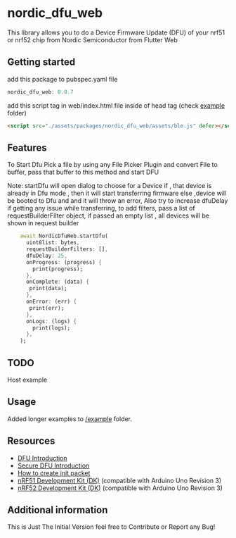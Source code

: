 # nordic_dfu_web

This library allows you to do a Device Firmware Update (DFU) of your nrf51 or nrf52 chip from Nordic Semiconductor from Flutter Web

## Getting started

add this package to pubspec.yaml file

```dart
nordic_dfu_web: 0.0.7
```

add this script tag in web/index.html file inside of head tag (check [example](https://github.com/rohitsangwan01/nordic_dfu_web/blob/main/example/web/index.html#L35) folder)

```html
<script src="./assets/packages/nordic_dfu_web/assets/ble.js" defer></script>
```

## Features

To Start Dfu Pick a file by using any File Picker Plugin and convert File to buffer,
pass that buffer to this method and start DFU

Note: startDfu will open dialog to choose for a Device
if , that device is already in Dfu mode , then it will start transferring firmware
else ,device will be booted to Dfu and and it will throw an error,
Also try to increase dfuDelay if getting any issue while transferring, 
to add filters, pass a list of requestBuilderFilter object, 
if passed an empty list , all devices will be shown in request builder

```dart
    await NordicDfuWeb.startDfu(
      uint8list: bytes,
      requestBuilderFilters: [],
      dfuDelay: 25,
      onProgress: (progress) {
        print(progress);
      },
      onComplete: (data) {
       print(data);
      },
      onError: (err) {
       print(err);
      },
      onLogs: (logs) {
        print(logs);
      },
    );
```

## TODO

Host example

## Usage

Added longer examples to [/example](https://github.com/rohitsangwan01/nordic_dfu_web/tree/main/example) folder.

## Resources

- [DFU Introduction](https://infocenter.nordicsemi.com/topic/com.nordic.infocenter.sdk5.v11.0.0/examples_ble_dfu.html?cp=6_0_0_4_3_1 "BLE Bootloader/DFU")
- [Secure DFU Introduction](https://infocenter.nordicsemi.com/topic/com.nordic.infocenter.sdk5.v12.0.0/ble_sdk_app_dfu_bootloader.html?cp=4_0_0_4_3_1 "BLE Secure DFU Bootloader")
- [How to create init packet](https://github.com/NordicSemiconductor/Android-nRF-Connect/tree/master/init%20packet%20handling "Init packet handling")
- [nRF51 Development Kit (DK)](https://www.nordicsemi.com/eng/Products/nRF51-DK "nRF51 DK") (compatible with Arduino Uno Revision 3)
- [nRF52 Development Kit (DK)](https://www.nordicsemi.com/eng/Products/Bluetooth-Smart-Bluetooth-low-energy/nRF52-DK "nRF52 DK") (compatible with Arduino Uno Revision 3)

## Additional information

This is Just The Initial Version feel free to Contribute or Report any Bug!
